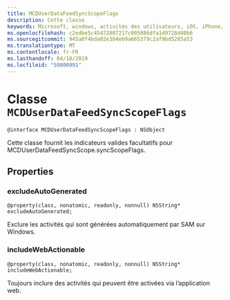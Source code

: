```yaml
---
title: MCDUserDataFeedSyncScopeFlags
description: Cette classe
keywords: Microsoft, windows, activités des utilisateurs, iOS, iPhone, objectiveC, les appareils, Project Rome connectés
ms.openlocfilehash: c2edbe5c45472807217c005086dfa1d9728d40b6
ms.sourcegitcommit: 945a0f4bda02e3b4eb9a665379c2af9bd5285a53
ms.translationtype: MT
ms.contentlocale: fr-FR
ms.lasthandoff: 04/18/2019
ms.locfileid: "59800991"
---
```

# <a name="class-mcduserdatafeedsyncscopeflags"></a>Classe `MCDUserDataFeedSyncScopeFlags`

```
@interface MCDUserDataFeedSyncScopeFlags : NSObject
```

Cette classe fournit les indicateurs valides facultatifs pour MCDUserDataFeedSyncScope.syncScopeFlags.

## <a name="properties"></a>Properties

### <a name="excludeautogenerated"></a>excludeAutoGenerated

`@property(class, nonatomic, readonly, nonnull) NSString* excludeAutoGenerated;`

Exclure les activités qui sont générées automatiquement par SAM sur Windows.

### <a name="includewebactionable"></a>includeWebActionable
`@property(class, nonatomic, readonly, nonnull) NSString* includeWebActionable;`

Toujours inclure des activités qui peuvent être activées via l’application web.